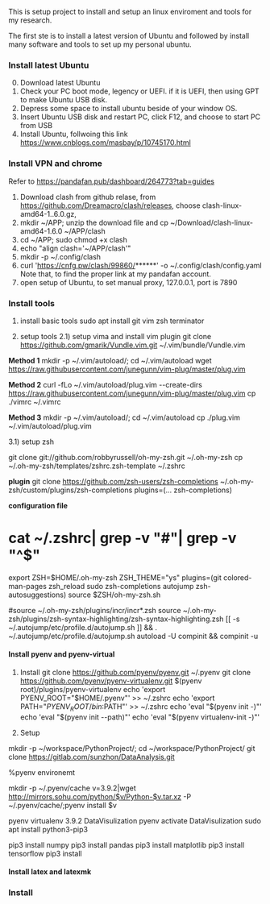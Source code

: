 This is setup project to install and setup an linux enviroment and tools for my research.

The first ste is to install a latest version of Ubuntu and followed by install many software and tools to set up my personal ubuntu.

### Install latest Ubuntu
0) Download latest Ubuntu
1) Check your PC boot mode, legency or UEFI. if it is UEFI, then using GPT to make Ubuntu USB disk.
2) Depress some space to install ubuntu beside of your window OS.
3)  Insert Ubuntu USB disk and restart PC, click F12, and choose to start PC from USB
4) Install Ubuntu, follwoing this link https://www.cnblogs.com/masbay/p/10745170.html



### Install VPN and chrome
 Refer to https://pandafan.pub/dashboard/264773?tab=guides
 1) Download clash from github relase, from  https://github.com/Dreamacro/clash/releases,  choose clash-linux-amd64-1..6.0.gz,
 2) mkdir ~/APP; unzip the download file and cp ~/Download/clash-linux-amd64-1.6.0 ~/APP/clash
 3) cd ~/APP; sudo chmod +x clash 
 4) echo "align clash='~/APP/clash'"
 5) mkdir -p ~/.config/clash
 6) curl 'https://cnfg.pw/clash/99860/******' -o ~/.config/clash/config.yaml
Note that, to find the proper link at my pandafan account.
7) open setup of Ubuntu, to set manual proxy, 127.0.0.1, port is 7890


### Install tools

1) install basic tools
sudo apt install git vim zsh terminator

2) setup tools
2.1) setup vima and install vim plugin
git clone https://github.com/gmarik/Vundle.vim.git ~/.vim/bundle/Vundle.vim

**Method 1**
mkdir -p ~/.vim/autoload/; cd ~/.vim/autoload
wget https://raw.githubusercontent.com/junegunn/vim-plug/master/plug.vim

**Method 2**
curl -fLo ~/.vim/autoload/plug.vim --create-dirs \
    https://raw.githubusercontent.com/junegunn/vim-plug/master/plug.vim
cp ./vimrc ~/.vimrc

**Method 3**
mkdir -p ~/.vim/autoload/; cd ~/.vim/autoload
cp ./plug.vim ~/.vim/autoload/plug.vim

3.1) setup zsh

git clone git://github.com/robbyrussell/oh-my-zsh.git ~/.oh-my-zsh
cp ~/.oh-my-zsh/templates/zshrc.zsh-template ~/.zshrc


**plugin**
git clone https://github.com/zsh-users/zsh-completions ~/.oh-my-zsh/custom/plugins/zsh-completions
plugins=(… zsh-completions)

**configuration file**
# cat ~/.zshrc| grep -v "#"| grep -v "^$"
export ZSH=$HOME/.oh-my-zsh
ZSH_THEME="ys"
plugins=(git   colored-man-pages  zsh_reload sudo zsh-completions autojump zsh-autosuggestions)
source $ZSH/oh-my-zsh.sh

#source ~/.oh-my-zsh/plugins/incr/incr*.zsh
source ~/.oh-my-zsh/plugins/zsh-syntax-highlighting/zsh-syntax-highlighting.zsh
[[ -s ~/.autojump/etc/profile.d/autojump.sh ]] && . ~/.autojump/etc/profile.d/autojump.sh
autoload -U compinit && compinit -u


#### Install pyenv and pyenv-virtual 

1) Install 
git clone https://github.com/pyenv/pyenv.git ~/.pyenv
git clone https://github.com/pyenv/pyenv-virtualenv.git $(pyenv root)/plugins/pyenv-virtualenv
echo 'export PYENV_ROOT="$HOME/.pyenv"' >> ~/.zshrc
echo 'export PATH="$PYENV_ROOT/bin:$PATH"' >> ~/.zshrc
echo 'eval "$(pyenv init -)"'
echo 'eval "$(pyenv init --path)"'
echo 'eval "$(pyenv virtualenv-init -)"'

2) Setup

mkdir -p ~/workspace/PythonProject/; cd ~/workspace/PythonProject/
git clone https://gitlab.com/sunzhon/DataAnalysis.git

%pyenv environemt

mkdir -p ~/.pyenv/cache
v=3.9.2|wget http://mirrors.sohu.com/python/$v/Python-$v.tar.xz -P ~/.pyenv/cache/;pyenv install $v

pyenv virtualenv 3.9.2 DataVisulization
pyenv activate DataVisulization
sudo apt install python3-pip3

pip3 install numpy
pip3 install pandas
pip3 install matplotlib
pip3 install tensorflow
pip3 install 

#### Install latex and latexmk 



### Install 
